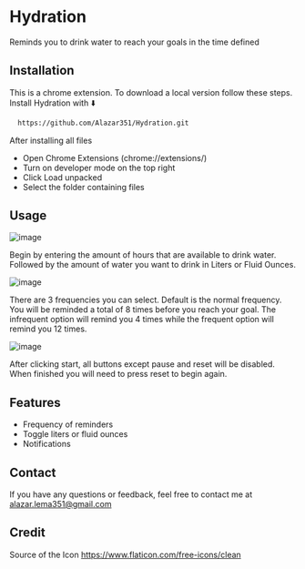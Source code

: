 
# Hydration

Reminds you to drink water to reach your goals in the time defined



## Installation
This is a chrome extension. To download a local version follow these steps.
Install Hydration with ⬇️

```bash
  https://github.com/Alazar351/Hydration.git

```

After installing all files
- Open Chrome Extensions (chrome://extensions/)
- Turn on developer mode on the top right
- Click Load unpacked
- Select the folder containing files
## Usage
![image](https://github.com/Alazar351/Hydration/assets/121960308/d8c27381-ea27-4555-bbfd-6caf380ff42c)

Begin by entering the amount of hours that are available to drink water.
Followed by the amount of water you want to drink in Liters or Fluid Ounces.

![image](https://github.com/Alazar351/Hydration/assets/121960308/5b1de3bb-c165-47f3-8617-6e9f117a0a5f)


There are 3 frequencies you can select. Default is the normal frequency. You will be reminded a total of 8 times before you reach your goal. The infrequent option will remind you 4 times while the frequent option will remind you 12 times. 

![image](https://github.com/Alazar351/Hydration/assets/121960308/eeaba0a7-2fc4-401d-bfde-2a8f25ba23a2)


After clicking start, all buttons except pause and reset will be disabled. When finished you will need to press reset to begin again.


## Features

- Frequency of reminders
- Toggle liters or fluid ounces
- Notifications



## Contact

If you have any questions or feedback, feel free to contact me at alazar.lema351@gmail.com

## Credit
Source of the Icon
https://www.flaticon.com/free-icons/clean 

